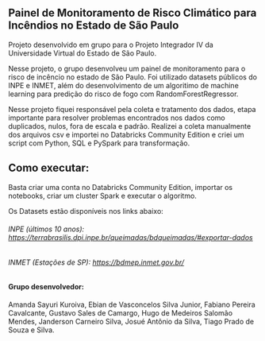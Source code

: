 ## Painel de Monitoramento de Risco Climático para Incêndios no Estado de São Paulo

Projeto desenvolvido em grupo para o Projeto Integrador IV da Universidade Virtual do Estado de São Paulo. 

Nesse projeto, o grupo desenvolveu um painel de monitoramento para o risco de incêncio no estado de São Paulo. Foi utilizado datasets públicos do INPE e INMET, além do desenvolvimento de um algoritimo de machine learning para predição do risco de fogo com RandomForestRegressor.

Nesse projeto fiquei responsável pela coleta e tratamento dos dados, etapa importante para resolver problemas encontrados nos dados como duplicados, nulos, fora de escala e padrão. Realizei a coleta manualmente dos arquivos csv e importei no Databricks Community Edition e criei um script com Python, SQL e PySpark para transformação.

## Como executar:

Basta criar uma conta no Databricks Community Edition, importar os notebooks, criar um cluster Spark e executar o algoritmo.

Os Datasets estão disponíveis nos links abaixo:

###### INPE (últimos 10 anos): https://terrabrasilis.dpi.inpe.br/queimadas/bdqueimadas/#exportar-dados
###### INMET (Estações de SP): https://bdmep.inmet.gov.br/

#### Grupo desenvolvedor:

Amanda Sayuri Kuroiva,
Ebian de Vasconcelos Silva Junior,
Fabiano Pereira Cavalcante,
Gustavo Sales de Camargo,
Hugo de Medeiros Salomão Mendes,
Janderson Carneiro Silva,
Josué Antônio da Silva,
Tiago Prado de Souza e Silva.
